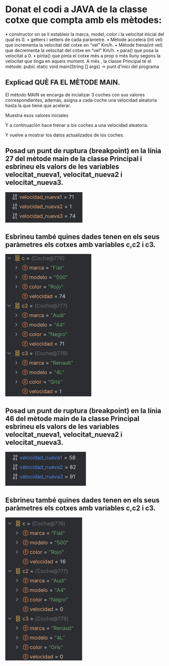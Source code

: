 # Donat el codi a JAVA de la classe cotxe que compta amb els mètodes:
• constructor on se li estableix la marca, model, color i la velocitat inicial del qual és 0.
• getters i setters de cada paràmetre.
• Mètode accelera (int vel) que incrementa la velocitat del cotxe en “vel” Km/h.
• Mètode frena(int vel) que decrementa la velocitat del cotxe en “vel” Km/h.
• para() que posa la velocitat a 0.
• pinta() que pinta el cotxe més a prop o més lluny segons la velocitat que tinga en aqueix
moment.
A més , la classe Principal té el mètode:
pubic static void main(String [] args) → punt d'inici del programa

## Explicad QUÈ FA EL MÈTODE MAIN.

El método MAIN se encarga de incializar 3 coches con sus valores correspondientes, además, asigna a cada coche una velocidad aleatoria hasta la que tiene que acelerar.

Muestra esos valores iniciales

Y a continuación hace frenar a los coches a una velocidad aleatoria.

Y vuelve a mostrar los datos actualizados de los coches.



## Posad un punt de ruptura (breakpoint) en la línia 27 del mètode main de la classe Principal i esbrineu els valors de les variables velocitat_nueva1, velocitat_nueva2 i  velocitat_nueva3.

<img src="capturas/01.png" alt="01" />

## Esbrineu també quines dades tenen en els seus paràmetres els cotxes amb variables c,c2 i c3.
 
<img src="capturas/02.png" alt="02" />


## Posad un punt de ruptura (breakpoint) en la línia 46 del mètode main de la classe Principal  esbrineu els valors de les variables velocitat_nueva1, velocitat_nueva2 i velocitat_nueva3.

<img src="capturas/03.png" alt="03" />

## Esbrineu també quines dades tenen en els seus paràmetres els cotxes amb variables c,c2 i c3.

<img src="capturas/04.png" alt="04" />
